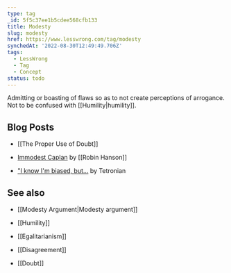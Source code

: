 ```yaml
---
type: tag
_id: 5f5c37ee1b5cdee568cfb133
title: Modesty
slug: modesty
href: https://www.lesswrong.com/tag/modesty
synchedAt: '2022-08-30T12:49:49.706Z'
tags:
  - LessWrong
  - Tag
  - Concept
status: todo
---
```


Admitting or boasting of flaws so as to not create perceptions of arrogance. Not to be confused with [[Humility|humility]].

Blog Posts
----------

* [[The Proper Use of Doubt]]

* [Immodest Caplan](http://www.overcomingbias.com/2008/09/immodest-caplan.html) by [[Robin Hanson]]

* ["I know I'm biased, but...](http://lesswrong.com/lw/5n6/i_know_im_biased_but/) by Tetronian

See also
--------

* [[Modesty Argument|Modesty argument]]

* [[Humility]]

* [[Egalitarianism]]

* [[Disagreement]]

* [[Doubt]]
